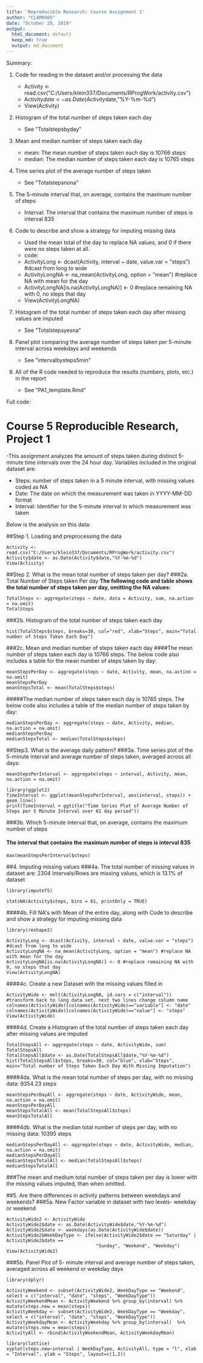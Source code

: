 ```yaml
---
title: 'Reproducible Research: Course Assignment 1'
author: "CLAM0905"
date: "October 28, 2019"
output:
  html_document: default
  keep_md: true
  output: md_document
---
```

Summary:
1.    Code for reading in the dataset and/or processing the data
        - Activity <- read.csv("C:/Users/klein337/Documents/RProgWork/activity.csv")
        - Activity$date <- as.Date(Activity$date,"%Y-%m-%d")
        - View(Activity)
        
2.    Histogram of the total number of steps taken each day
        - See "Totalstepsbyday"
        
3.    Mean and median number of steps taken each day
       -  mean: The mean number of steps taken each day is 10766 steps
       -  median: The median number of steps taken each day is 10765 steps
        
4.    Time series plot of the average number of steps taken
      -   See "Totalstepsnona"
        
5.    The 5-minute interval that, on average, contains the maximum number of steps
      -   Interval: The interval that contains the maximum number of steps is interval 835
        
6.    Code to describe and show a strategy for imputing missing data
       -  Used the mean total of the day to replace NA values, and 0 if there were no steps taken at all.
       -  code:
        -   ActivityLong <- dcast(Activity, interval ~ date, value.var = "steps") #dcast from long to wide
        -   ActivityLongNA <- na_mean(ActivityLong, option = "mean") #replace NA with mean for the day
        -   ActivityLongNA[is.na(ActivityLongNA)] <- 0 #replace remaining NA with 0, no steps that day
         -  View(ActivityLongNA)
  
7.    Histogram of the total number of steps taken each day after missing values are imputed
      -   See "Totalstepsyesna"

8.    Panel plot comparing the average number of steps taken per 5-minute interval across weekdays and weekends
      -   See "intervalbysteps5min"
        
9.    All of the R code needed to reproduce the results (numbers, plots, etc.) in the report
      -   See "PA1_template.Rmd"



Full code:

# **Course 5 Reproducible Research, Project 1**
-This assignment analyzes the amount of  steps taken during distinct 5-minute time intervals over the 24 hour day. Variables included in the original dataset are:
   - Steps: number of steps taken in a 5 minute interval, with missing values coded as NA 
   - Date: The date on which the measurement was taken in YYYY-MM-DD format 
   - Interval: Identifier for the 5-minute interval in which measurement was taken 

Below is the analysis on this data: 

##Step 1. Loading and preprocessing the data
```{r}
Activity <- read.csv("C:/Users/klein337/Documents/RProgWork/activity.csv")
Activity$date <- as.Date(Activity$date,"%Y-%m-%d")
View(Activity)
```
##Step 2. What is the mean total number of steps taken per day?
###2a. Total Number of Steps taken Per day 
**The following code and table shows the total number of steps taken per day, omitting the NA values:**
```{r}
TotalSteps <- aggregate(steps ~ date, data = Activity, sum, na.action = na.omit)
TotalSteps
```

###2b. Histogram of the total number of steps taken each day
```{r totalstepsbyday}
hist(TotalSteps$steps, breaks=30, col="red", xlab="Steps", main="Total number of Steps Taken Each Day")
```

###2c. Mean and median number of steps taken each day
####The mean number of steps taken each day is 10766 steps. The below code also includes a table for the mean number of steps taken by day:
```{r eval = TRUE}
meanStepsPerDay <- aggregate(steps ~ date, Activity, mean, na.action = na.omit)
meanStepsPerDay
meanStepsTotal <- mean(TotalSteps$steps)
```

#####The median number of steps taken each day is 10765 steps. The below code also includes a table of the median number of steps taken by day:
```{r eval = FALSE}
medianStepsPerDay <- aggregate(steps ~ date, Activity, median, na.action = na.omit)
medianStepsPerDay
medianStepsTotal <- median(TotalSteps$steps)
```

##Step3. What is the average daily pattern? 
###3a. Time series plot of the 5-minute interval and average number of steps taken, averaged across all days:
```{r}
meanStepsPerInterval <- aggregate(steps ~ interval, Activity, mean, na.action = na.omit)
```

```{r totalstepsyesna}
library(ggplot2)
TimeInterval <- ggplot(meanStepsPerInterval, aes(interval, steps)) + geom_line()
print(TimeInterval + ggtitle("Time Series Plot of Average Number of Steps per 5 Minute Interval over 61 day period"))
```

###3b. Which 5-minute interval that, on average, contains the maximum number of steps
#### The interval that contains the maximum number of steps is interval 835
```{r}
max(meanStepsPerInterval$steps)
```

##4. Imputing missing values
###4a. The total number of missing values in dataset are: 2304 Intervals/Rows are missing values, which is 13.1% of dataset
```{r warning = FALSE, message = FALSE}
library(imputeTS)
```

```{r}
statsNA(Activity$steps, bins = 61, printOnly = TRUE)
```
####4b. Fill NA's with Mean of the entire day, along with Code to describe and show a strategy for imputing missing data
```{r warning = FALSE, message = FALSE}
library(reshape2)
```

```{r warning = FALSE}
ActivityLong <- dcast(Activity, interval ~ date, value.var = "steps") #dcast from long to wide
ActivityLongNA <- na_mean(ActivityLong, option = "mean") #replace NA with mean for the day
ActivityLongNA[is.na(ActivityLongNA)] <- 0 #replace remaining NA with 0, no steps that day
View(ActivityLongNA)
```
####4c. Create a new Dataset with the missing values filled in 
```{r}
ActivityWide <- melt(ActivityLongNA, id.vars = c("interval")) #transform back to long data set, next two lines change column name
colnames(ActivityWide)[colnames(ActivityWide)=="variable"] <- "date"
colnames(ActivityWide)[colnames(ActivityWide)=="value"] <- "steps"
View(ActivityWide)
```
####4d. Create a Histogram of the total number of steps taken each day after missing values are imputed
```{r totalstepsnona}
TotalStepsAll <- aggregate(steps ~ date, ActivityWide, sum)
TotalStepsAll 
TotalStepsAll$date <- as.Date(TotalStepsAll$date,"%Y-%m-%d")
hist(TotalStepsAll$steps, breaks=30, col="blue", xlab="Steps", main="Total number of Steps Taken Each Day With Missing Imputation")
```

####4da. What is the mean total number of steps per day, with no missing data: 9354.23 steps
```{r eval = FALSE}
meanStepsPerDayAll <- aggregate(steps ~ date, ActivityWide, mean, na.action = na.omit)
meanStepsPerDayAll
meanStepsTotalAll <- mean(TotalStepsAll$steps)
meanStepsTotalAll    
```

####4db. What is the median total number of steps per day, with no missing data: 10395 steps
```{r eval = FALSE}
medianStepsPerDayAll <- aggregate(steps ~ date, ActivityWide, median, na.action = na.omit)
medianStepsPerDayAll
medianStepsTotalAll <- median(TotalStepsAll$steps)
medianStepsTotalAll   
```




###The mean and medium total number of steps taken per day is lower with the missing values imputed, than when omitted. 

##5. Are there differences in activity patterns between weekdays and weekends?
###5a. New Factor variable in dataset with two levels- weekday or weekend
```{r}
ActivityWide2 <- ActivityWide
ActivityWide2$date <- as.Date(ActivityWide$date,"%Y-%m-%d")
ActivityWide2$date <- weekdays(as.Date(ActivityWide$date))
ActivityWide2$WeekDayType <- ifelse(ActivityWide2$date == "Saturday" | ActivityWide2$date == 
                                 "Sunday", "Weekend", "Weekday")
View(ActivityWide2)
```
###5b. Panel Plot of 5- minute interval and average number of steps taken, averaged across all weekend or weekday days
```{r include = FALSE, warning = FALSE, message = FALSE}
library(dplyr)
```
```{r}
ActivityWeekend <- subset(ActivityWide2, WeekDayType == "Weekend", select = c("interval", "date", "steps", "WeekDayType"))
ActivityWeekendMean <- ActivityWeekend %>% group_by(interval) %>% mutate(steps.new = mean(steps))
ActivityWeekday <- subset(ActivityWide2, WeekDayType == "Weekday", select = c("interval", "date", "steps", "WeekDayType"))
ActivityWeekdayMean <- ActivityWeekday %>% group_by(interval)  %>% mutate(steps.new = mean(steps))
ActivityAll <- rbind(ActivityWeekendMean, ActivityWeekdayMean)
```

```{r intervalbysteps5min}
library(lattice)
xyplot(steps.new~interval | WeekDayType, ActivityAll, type = "l", xlab = "Interval", ylab = "Steps", layout=c(1,2))
```




